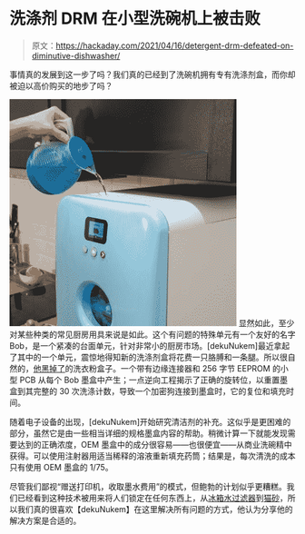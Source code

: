 # 洗涤剂 DRM 在小型洗碗机上被击败

> 原文：<https://hackaday.com/2021/04/16/detergent-drm-defeated-on-diminutive-dishwasher/>

事情真的发展到这一步了吗？我们真的已经到了洗碗机拥有专有洗涤剂盒，而你却被迫以高价购买的地步了吗？

[![](img/4639d6262a795a2cfdbe5c3d0899242a.png)](https://hackaday.com/wp-content/uploads/2021/04/fill.jpg) 显然如此，至少对某些种类的常见厨房用具来说是如此。这个有问题的特殊单元有一个友好的名字 Bob，是一个紧凑的台面单元，针对非常小的厨房市场。[dekuNukem]最近拿起了其中的一个单元，震惊地得知新的洗涤剂盒将花费一只胳膊和一条腿。所以很自然的，[他黑掉了](https://github.com/dekuNukem/bob_cassette_rewinder)的洗衣粉盒子。一个带有边缘连接器和 256 字节 EEPROM 的小型 PCB 从每个 Bob 墨盒中产生；一点逆向工程揭示了正确的旋转位，以重置墨盒到其完整的 30 次洗涤计数，导致一个加密狗连接到墨盒时，它的复位和填充时间。

随着电子设备的出现，[dekuNukem]开始研究清洁剂的补充。这似乎是更困难的部分，虽然它是由一些相当详细的规格墨盒内容的帮助。稍微计算一下就能发现需要达到的正确浓度，OEM 墨盒中的成分很容易——也很便宜——从商业洗碗精中获得。可以使用注射器用适当稀释的溶液重新填充药筒；结果是，每次清洗的成本只有使用 OEM 墨盒的 1/75。

尽管我们鄙视“赠送打印机，收取墨水费用”的模式，但鲍勃的计划似乎更糟糕。我们已经看到这种技术被用来将人们锁定在任何东西上，从[冰箱水过滤器](https://hackaday.com/2020/06/14/the-water-filter-that-wouldnt-defeating-drm-with-duct-tape-and-a-dremel/)到[猫砂](https://hackaday.com/2018/09/04/doing-logic-analysis-to-get-around-the-catgenies-drm/)，所以我们真的很喜欢【dekuNukem】在这里解决所有问题的方式，他认为分享他的解决方案是合适的。